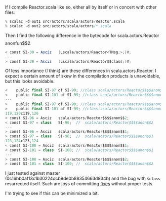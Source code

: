 If I compile Reactor.scala like so, either all by itself or in concert with other files:

```scala
% scalac -d out1 src/actors/scala/actors/Reactor.scala
% scalac -d out2 src/actors/scala/actors/*.scala
```
Then I find the following difference in the bytecode for scala.actors.Reactor$$$$anonfun$$2.
```scala
< const SI-39 = Asciz	(Lscala/actors/Reactor<TMsg;>;)V;
---
> const SI-39 = Asciz	(Lscala/actors/Reactor$$class;)V;
```
Of less importance (I think) are these differences in scala.actors.Reactor.  I expect a certain amount of skew in the compilation products is unavoidable, but this looks avoidable.
```scala
<    public final SI-97 of SI-99; //class scala/actors/Reactor$$$$anon$$2 of class scala/actors/Reactor
<    public final SI-101 of SI-99; //class scala/actors/Reactor$$$$anon$$1 of class scala/actors/Reactor
---
>    public final SI-97 of SI-99; //class scala/actors/Reactor$$$$anon$$1 of class scala/actors/Reactor
>    public final SI-101 of SI-99; //class scala/actors/Reactor$$$$anon$$2 of class scala/actors/Reactor
119,120c119,120
< const SI-96 = Asciz	scala/actors/Reactor$$$$anon$$2;
< const SI-97 = class	SI-96;	//  scala/actors/Reactor$$$$anon$$2
---
> const SI-96 = Asciz	scala/actors/Reactor$$$$anon$$1;
> const SI-97 = class	SI-96;	//  scala/actors/Reactor$$$$anon$$1
123,124c123,124
< const SI-100 = Asciz	scala/actors/Reactor$$$$anon$$1;
< const SI-101 = class	SI-100;	//  scala/actors/Reactor$$$$anon$$1
---
> const SI-100 = Asciz	scala/actors/Reactor$$$$anon$$2;
> const SI-101 = class	SI-100;	//  scala/actors/Reactor$$$$anon$$2
```
I just tested against master (0c16bb0af13c1b30224dcb9de0b88354663d834b) and the bug with `$class` resurrected itself. Such are joys of committing [fixes](https://github.com/scala/scala/commit/0444c81889) without proper tests.

I'm trying to see if this can be minimized a bit.
